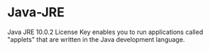 # Java-JRE
Java JRE 10.0.2 License Key enables you to run applications called "applets" that are written in the Java development language.
